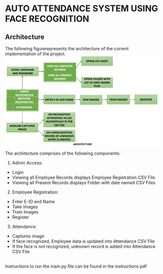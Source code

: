 # AUTO ATTENDANCE SYSTEM USING FACE RECOGNITION
## Architecture
The following figurerepresents the architecture of the current implementation of the project.
<br>
![ARCHITECTURE](https://github.com/Sonali2824/MINI-PROJECTS/blob/master/FACE%20RECOGNITION/ARCHITECTURE.png?raw=true)
<br>
 
The architecture comprises of the following components:
1.	Admin Access:
 * Login
 * Viewing all Employee Records displays Employee Registration CSV File
 * Viewing all Present Records displays Folder with date named CSV Files
2.	Employee Registration:
 * Enter E-ID and Name
 * Take Images
 * Train Images
 * Register
3.	Attendance:
 * Captures image
 * If face recognized, Employee data is updated into Attendance CSV File
 * If the face is not recognized, unknown record is added into Attendance CSV File
 <br>
 Instructions to run the main.py file can be found in the instructions pdf
 


